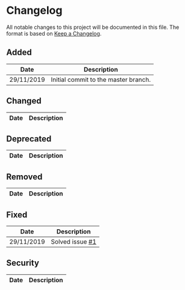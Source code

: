 # Changelog

All notable changes to this project will be documented in this file. The format is based on [Keep a Changelog](https://keepachangelog.com/en/1.0.0/).

## Added

| Date | Description |
|---|---|
|29/11/2019 | Initial commit to the master branch. |

## Changed

| Date | Description |
|---|---|

## Deprecated

| Date | Description |
|---|---|

## Removed

| Date | Description |
|---|---|

## Fixed 

| Date | Description |
|---|---|
| 29/11/2019 |Solved issue [#1](https://github.com/KM-11/EIMI/issues/1)|

## Security

| Date | Description |
|---|---|

